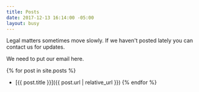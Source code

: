 ```yaml
---
title: Posts
date: 2017-12-13 16:14:00 -05:00
layout: busy
---
```


Legal matters sometimes move slowly. If we haven't posted lately you can contact us for updates.

We need to put our email here.

{% for post in site.posts %}
 + [{{ post.title }}]({{ post.url | relative_url }})
{% endfor %}
